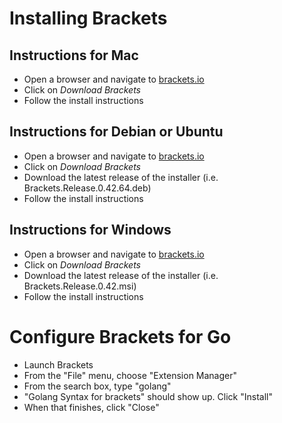 # Installing Brackets

## Instructions for Mac

* Open a browser and navigate to [brackets.io](http://brackets.io)
* Click on *Download Brackets*
* Follow the install instructions

## Instructions for Debian or Ubuntu

* Open a browser and navigate to [brackets.io](http://brackets.io)
* Click on *Download Brackets*
* Download the latest release of the installer (i.e. Brackets.Release.0.42.64.deb)
* Follow the install instructions

## Instructions for Windows

* Open a browser and navigate to [brackets.io](http://brackets.io)
* Click on *Download Brackets*
* Download the latest release of the installer (i.e. Brackets.Release.0.42.msi)
* Follow the install instructions

# Configure Brackets for Go

* Launch Brackets
* From the "File" menu, choose "Extension Manager"
* From the search box, type "golang"
* "Golang Syntax for brackets" should show up.  Click "Install"
* When that finishes, click "Close"
